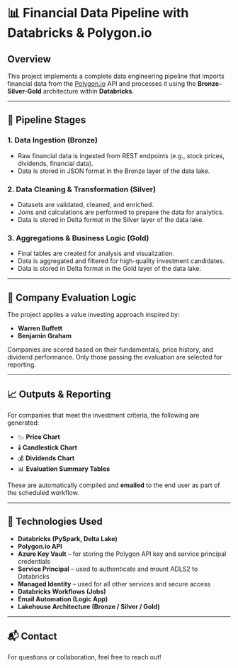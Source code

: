 # 📊 Financial Data Pipeline with Databricks & Polygon.io

## Overview

This project implements a complete data engineering pipeline that imports financial data from the [Polygon.io](https://polygon.io) API and processes it using the **Bronze-Silver-Gold** architecture within **Databricks**.

---

## 🔧 Pipeline Stages

### 1. **Data Ingestion (Bronze)**
- Raw financial data is ingested from REST endpoints (e.g., stock prices, dividends, financial data).
- Data is stored in JSON format in the Bronze layer of the data lake.

### 2. **Data Cleaning & Transformation (Silver)**
- Datasets are validated, cleaned, and enriched.
- Joins and calculations are performed to prepare the data for analytics.
- Data is stored in Delta format in the Silver layer of the data lake.

### 3. **Aggregations & Business Logic (Gold)**
- Final tables are created for analysis and visualization.
- Data is aggregated and filtered for high-quality investment candidates.
- Data is stored in Delta format in the Gold layer of the data lake.

---

## 🧠 Company Evaluation Logic

The project applies a value investing approach inspired by:
- **Warren Buffett**
- **Benjamin Graham**

Companies are scored based on their fundamentals, price history, and dividend performance. Only those passing the evaluation are selected for reporting.

---

## 📈 Outputs & Reporting

For companies that meet the investment criteria, the following are generated:
- 📉 **Price Chart**
- 🕯️ **Candlestick Chart**
- 💰 **Dividends Chart**
- 📊 **Evaluation Summary Tables**

These are automatically compiled and **emailed** to the end user as part of the scheduled workflow.

---

## 🚀 Technologies Used

- **Databricks (PySpark, Delta Lake)**
- **Polygon.io API**
- **Azure Key Vault** – for storing the Polygon API key and service principal credentials
- **Service Principal** – used to authenticate and mount ADLS2 to Databricks
- **Managed Identity** – used for all other services and secure access
- **Databricks Workflows (Jobs)**
- **Email Automation (Logic App)**
- **Lakehouse Architecture (Bronze / Silver / Gold)**

---

## 📬 Contact

For questions or collaboration, feel free to reach out!
